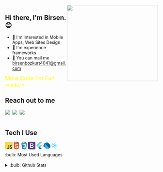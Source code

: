 <img src="https://media.giphy.com/media/k0ijJhqrUP4T2EvmJ1/giphy.gif" alt="" align="right" width="300" height="250" >

## Hi there, I'm Birsen. :blush:

- :iphone: I'm interested in Mobile Apps, Web Sites Design
- :page_facing_up: I'm experience frameworks
- :speech_balloon: You can mail me <birsenbozkurt4041@gmail.com>

<font color="yellow" size="4" > More Code For Fun `<code/>`</font>

## Reach out to me

[<img  width="24" src="https://cdn.jsdelivr.net/npm/simple-icons@v7/icons/linkedin.svg" align="left"/>][linkedin]

[<img  width="24" src="https://cdn.jsdelivr.net/npm/simple-icons@v7/icons/twitter.svg" align="left"/>][twitter]

[<img  width="24" src="https://cdn.jsdelivr.net/npm/simple-icons@v7/icons/medium.svg" align="left" />][medium]

<br>
<br>

[linkedin]: https://www.linkedin.com/in/birsenbozkurt/
[twitter]: https://twitter.com/birsennbozkurtt
[medium]: https://medium.com/@birsenbozkurt

## Tech I Use

<img src="https://raw.githubusercontent.com/github/explore/80688e429a7d4ef2fca1e82350fe8e3517d3494d/topics/javascript/javascript.png" alt="" width="25" height="25" align="left" >
<img src="https://raw.githubusercontent.com/github/explore/80688e429a7d4ef2fca1e82350fe8e3517d3494d/topics/html/html.png" alt="" width="25" height="25" align="left" >
<img src="https://raw.githubusercontent.com/github/explore/80688e429a7d4ef2fca1e82350fe8e3517d3494d/topics/css/css.png" alt="" width="25" height="25" align="left" >
<img src="https://raw.githubusercontent.com/github/explore/80688e429a7d4ef2fca1e82350fe8e3517d3494d/topics/bootstrap/bootstrap.png" alt="" width="25" height="25" align="left" >
<img src="https://raw.githubusercontent.com/github/explore/80688e429a7d4ef2fca1e82350fe8e3517d3494d/topics/flutter/flutter.png" alt="" width="25" height="25" align="left" >
<img src="https://raw.githubusercontent.com/github/explore/80688e429a7d4ef2fca1e82350fe8e3517d3494d/topics/dart/dart.png" alt="" width="25" height="25" align="left" >
<img src="https://raw.githubusercontent.com/github/explore/80688e429a7d4ef2fca1e82350fe8e3517d3494d/topics/react/react.png" alt="" width="25" height="25" align="left" >
<br>
<br>
<summary> 
:bulb: Most Used Languages
<br>
</summary>
<img src="https://github-readme-stats.vercel.app/api/top-langs/?username=birsenbozkurt&layout=compact" alt="">

<details> 
<summary> 
:bulb: Github Stats
</summary>
<img src="https://github-readme-stats.vercel.app/api?username=birsenbozkurt&theme=merko" alt="">
</details>
